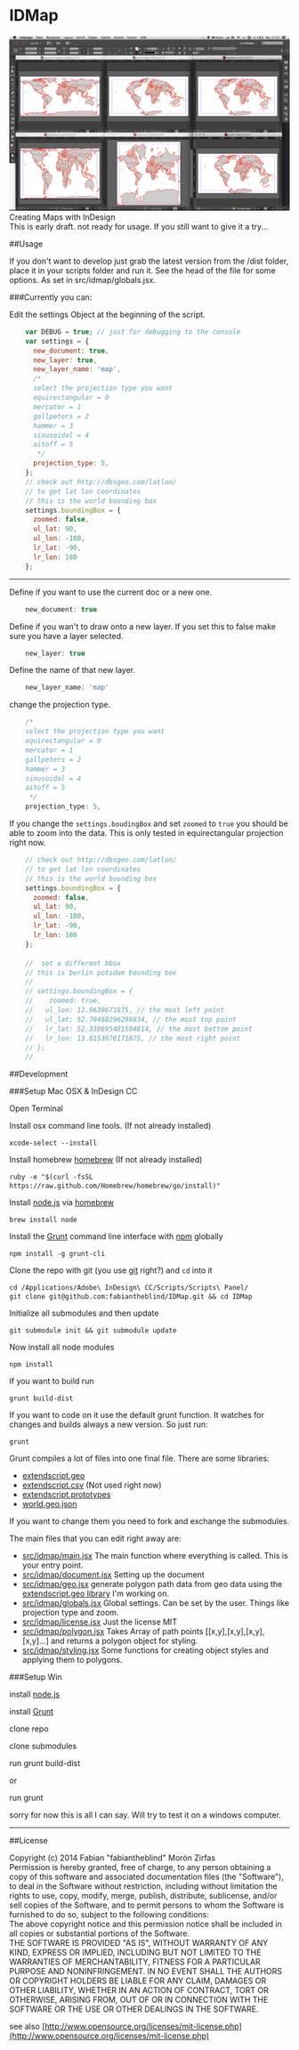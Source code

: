 IDMap
=====
![projections.jpg](docs/assets/images/projections.jpg)  
Creating Maps with InDesign  
This is early draft. not ready for usage. If you still want to give it a try...

##Usage  

If you don't want to develop just grab the latest version from the /dist folder, place it in your scripts folder and run it. See the head of the file for some options. As set in src/idmap/globals.jsx. 


###Currently you can:

Edit the settings Object at the beginning of the script.

```js
    var DEBUG = true; // just for debugging to the console
    var settings = {
      new_document: true,
      new_layer: true,
      new_layer_name: 'map',
      /*
      select the projection type you want
      equirectangular = 0
      mercator = 1
      gallpeters = 2
      hammer = 3
      sinusoidal = 4
      aitoff = 5
       */
      projection_type: 5,
    };
    // check out http://dbsgeo.com/latlon/
    // to get lat lon coordinates
    // this is the world bounding box
    settings.boundingBox = {
      zoomed: false,
      ul_lat: 90,
      ul_lon: -180,
      lr_lat: -90,
      lr_lon: 180
    };
```


-------

Define if you want to use the current doc or a new one.

```js
    new_document: true
```

Define if you wan't to draw onto a new layer. If you set this to false make sure you have a layer selected.  

```js
    new_layer: true
```

Define the name of that new layer.

```js
    new_layer_name: 'map'
```

 change the projection type.  


```js
    /*
    select the projection type you want
    equirectangular = 0
    mercator = 1
    gallpeters = 2
    hammer = 3
    sinusoidal = 4
    aitoff = 5
     */
    projection_type: 5,
```


If you change the `settings.boudingBox` and set `zoomed` to `true` you should be able to zoom into the data. This is only tested in equirectangular projection right now.

```js
    // check out http://dbsgeo.com/latlon/
    // to get lat lon coordinates
    // this is the world bounding box
    settings.boundingBox = {
      zoomed: false,
      ul_lat: 90,
      ul_lon: -180,
      lr_lat: -90,
      lr_lon: 180
    };
    
    //  set a different bbox
    // this is berlin potsdam bounding box
    //
    // settings.boundingBox = {
    //    zoomed: true,
    //   ul_lon: 12.9638671875, // the most left point
    //   ul_lat: 52.70468296296834, // the most top point
    //   lr_lat: 52.338695481504814, // the most bottom point
    //   lr_lon: 13.8153076171875, // the most right point
    // };
    //
```

##Development

###Setup Mac OSX & InDesign CC  

Open Terminal  

Install osx command line tools. (If not already installed)

    xcode-select --install  

Install homebrew [homebrew](http://brew.sh/) (If not already installed)

    ruby -e "$(curl -fsSL https://raw.github.com/Homebrew/homebrew/go/install)"  

Install [node.js](http://nodejs.org) via [homebrew](http://brew.sh)  

    brew install node  

Install the [Grunt](http://gruntjs.com) command line interface with [npm](https://www.npmjs.org) globally  

    npm install -g grunt-cli  

Clone the repo with git (you use [git](http://git-scm.com) right?) and `cd` into it  

    cd /Applications/Adobe\ InDesign\ CC/Scripts/Scripts\ Panel/
    git clone git@github.com:fabiantheblind/IDMap.git && cd IDMap  

Initialize all submodules and then update  

    git submodule init && git submodule update  

Now install all node modules  

    npm install  

If you want to build run

    grunt build-dist  

If you want to code on it use the default grunt function. It watches for changes and builds always a new version. So just run:

    grunt

Grunt compiles a lot of files into one final file. There are some libraries:

- [extendscript.geo](https://github.com/fabiantheblind/extendscript.geo)  
- [extendscript.csv](https://github.com/fabiantheblind/extendscript.csv) (Not used right now)  
- [extendscript.prototypes](https://github.com/fabiantheblind/extendscript.prototypes)  
- [world.geo.json](https://github.com/johan/world.geo.json)  

If you want to change them you need to fork and exchange the submodules.


The main files that you can edit right away are:  

- [src/idmap/main.jsx](src/idmap/main.jsx) The main function where everything is called. This is your entry point.  
- [src/idmap/document.jsx](src/idmap/document.jsx) Setting up the document
- [src/idmap/geo.jsx](src/idmap/geo.jsx) generate polygon path data from geo data using the [extendscript.geo library](https://github.com/fabiantheblind/extendscript.geo) I'm working on.   
- [src/idmap/globals.jsx](src/idmap/globals.jsx) Global settings. Can be set by the user. Things like projection type and zoom.   
- [src/idmap/license.jsx](src/idmap/license.jsx) Just the license MIT  
- [src/idmap/polygon.jsx](src/idmap/polygon.jsx) Takes Array of path points [[x,y],[x,y],[x,y],[x,y]...] and returns a polygon object for styling.  
- [src/idmap/styling.jsx](src/idmap/styling.jsx) Some functions for creating object styles and applying them to polygons.  



###Setup Win  

install [node.js](http://nodejs.org)   

install [Grunt](http://gruntjs.com)  

clone repo  

clone submodules  

run grunt build-dist  

or  

run grunt  

sorry for now this is all I can say. Will try to test it on a windows computer.  


-----------

##License  

Copyright (c)  2014 Fabian "fabiantheblind" Morón Zirfas  
Permission is hereby granted, free of charge, to any person obtaining a copy of this software and associated documentation files (the "Software"), to deal in the Software  without restriction, including without limitation the rights to use, copy, modify, merge, publish, distribute, sublicense, and/or sell copies of the Software, and to  permit persons to whom the Software is furnished to do so, subject to the following conditions:  
The above copyright notice and this permission notice shall be included in all copies or substantial portions of the Software.  
THE SOFTWARE IS PROVIDED "AS IS", WITHOUT WARRANTY OF ANY KIND, EXPRESS OR IMPLIED, INCLUDING BUT NOT LIMITED TO THE WARRANTIES OF MERCHANTABILITY, FITNESS FOR A  PARTICULAR PURPOSE AND NONINFRINGEMENT. IN NO EVENT SHALL THE AUTHORS OR COPYRIGHT HOLDERS BE LIABLE FOR ANY CLAIM, DAMAGES OR OTHER LIABILITY, WHETHER IN AN ACTION OF  CONTRACT, TORT OR OTHERWISE, ARISING FROM, OUT OF OR IN CONNECTION WITH THE SOFTWARE OR THE USE OR OTHER DEALINGS IN THE SOFTWARE.  

see also [http://www.opensource.org/licenses/mit-license.php](http://www.opensource.org/licenses/mit-license.php)

